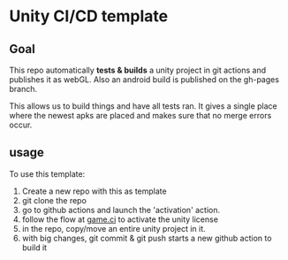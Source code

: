 # Unity CI/CD template

## Goal

This repo automatically **tests & builds** a unity project in git actions and publishes it as webGL. Also an android build is published on the gh-pages branch.

This allows us to build things and have all tests ran. It gives a single place where the newest apks are placed and makes sure that no merge errors occur.

## usage

To use this template:

1. Create a new repo with this as template
2. git clone the repo
3. go to github actions and launch the 'activation' action.
4. follow the flow at [game.ci](https://game.ci/docs/github/activation) to activate the unity license
5. in the repo, copy/move an entire unity project in it.
6. with big changes, git commit & git push starts a new github action to build it
